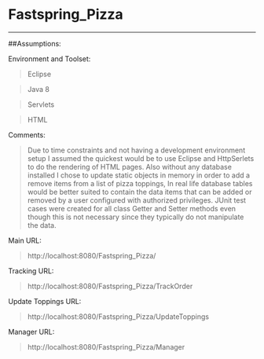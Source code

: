 # Fastspring_Pizza
---------------------
##Assumptions:

Environment and Toolset:
>Eclipse

>Java 8

>Servlets

>HTML

Comments:
>Due to time constraints and not having a development environment setup I assumed the quickest would be to use Eclipse and HttpSerlets to do the rendering of HTML pages.  Also without any database installed I chose to update static objects in memory in order to add a remove items from a list of pizza toppings, In real life database tables would be better suited to contain the data items that can be added or removed by a user configured with authorized privileges.  JUnit test cases were created for all class Getter and Setter methods even though this is not necessary since they typically do not manipulate the data.

Main URL:
>http://localhost:8080/Fastspring_Pizza/

Tracking URL:
>http://localhost:8080/Fastspring_Pizza/TrackOrder

Update Toppings URL:
>http://localhost:8080/Fastspring_Pizza/UpdateToppings

Manager URL:
>http://localhost:8080/Fastspring_Pizza/Manager